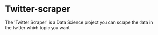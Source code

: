 # Twitter-scraper
The 'Twitter Scraper' is a Data Science project you can scrape the data in the twitter which topic you want.
